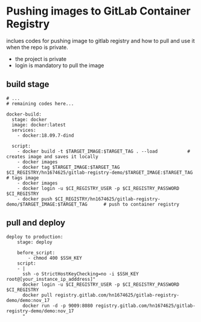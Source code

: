 # Pushing images to GitLab Container Registry
inclues codes for pushing image to gitlab registry and how to pull and use it when the repo is private.

* the project is private
* login is mandatory to pull the image

## build stage
```
# ...
# remaining codes here...

docker-build:
  stage: docker
  image: docker:latest
  services:
    - docker:18.09.7-dind

  script:
    - docker build -t $TARGET_IMAGE:$TARGET_TAG . --load           # creates image and saves it locally
    - docker images
    - docker tag $TARGET_IMAGE:$TARGET_TAG $CI_REGISTRY/hn1674625/gitlab-registry-demo/$TARGET_IMAGE:$TARGET_TAG   # tags image
    - docker images
    - docker login -u $CI_REGISTRY_USER -p $CI_REGISTRY_PASSWORD $CI_REGISTRY
    - docker push $CI_REGISTRY/hn1674625/gitlab-registry-demo/$TARGET_IMAGE:$TARGET_TAG      # push to container registry
```

## pull and deploy
```
deploy to production:
    stage: deploy

    before_script:
        - chmod 400 $SSH_KEY 
    script:
    - |
      ssh -o StrictHostKeyChecking=no -i $SSH_KEY root@[your_instance_ip_adddress]"
      docker login -u $CI_REGISTRY_USER -p $CI_REGISTRY_PASSWORD $CI_REGISTRY
      docker pull registry.gitlab.com/hn1674625/gitlab-registry-demo/demo:nov_17
      docker run -d -p 9009:8080 registry.gitlab.com/hn1674625/gitlab-registry-demo/demo:nov_17
      "
```
